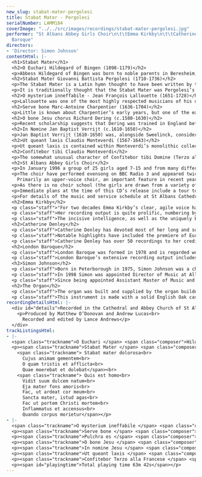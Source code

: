 ```yaml
---
new_slug: stabat-mater-pergolesi
title: Stabat Mater - Pergolesi
serialNumber: LAMM184
coverImage: "../../src/images/recordings/stabat-mater-pergolesi.jpg"
performer: "St Albans Abbey Girls Choir\n\t\tEmma Kirkby\n\t\tCatherine Denley\n\t\tLondon
  Baroque"
directors:
- 'Director: Simon Johnson'
contentHtml: |-
  <h1>Stabat Mater</h1>
  <h2>O Euchari Hildegard of Bingen (1098-1179)</h2>
  <p>Abbess Hildegard of Bingen was born to noble parents in Beresheim, near Alzey, Rheinhessen. At the age of eight she was put into the care of Jutta of Spanheim, who she eventually succeeded as Abbess of a small community of nuns attached to the Benedictine monastery of Disibodenberg, near Bingen (about 25 miles west of Mainz). In 1141 she saw tongues of flame descend from the heavens and settle upon her, inspiring her to devote her life to intense creativity – as visionary, naturalist, playwright, poetess and composer. Her Symphonie armonie celestium revelationum (‘the symphony of the harmony of celestial revelations’) contains some of the finest songs ever written in the middle ages. O Euchari was almost certainly written for the clergy at Trier; St Eucharius was a third century missionary who became Bishop of the city.</p>
  <h2>Stabat Mater Giovanni Battista Pergolesi (1710-1736)</h2>
  <p>The Stabat Mater is a Latin hymn thought to have been written by the Franciscan friar Jacapone da Todi in about 1300. In keeping with medieval practice and unlike the classical verse of Virgil and Ovid which relies on metre, the poem is written in a simple rhyming scheme (AAB), inviting the composer to set each line with a different "affect". At the time at least three other similar texts were in general use: Stabat mater speciosa (a Christmas hymn), Stabat juxta Christi crucem (for Holy Week) and Stabat virgo mater Christi. These were removed from the Liturgy by the Council of Trent (1543-1563) and revived by Pope Benedict in 1727 for use on the Feast of the Seven Dolours (September 15th), although Domenico Scarlatti’s ten-part setting (c.1715) predates this ruling. Further settings by Alessandro Scarlatti and Pergolesi soon followed, using soprano and alto soloists with an accompaniment of two violins, viola and basso continuo. Later eighteenth century settings were more extravagant, and the tradition continued, via Haydn and Mozart, to Verdi in his Quattro pezzi sacri and to our own day – with settings by Szymanowski, Berkeley, Poulenc and Penderecki. The poem itself is essentially meditative. Rather than sympathise with the saviour himself, the listener is invited to share the sorrows and tears of the grieving mother, thus drawing on the human aspect of the crucifixion story.</p>
  <p>It is traditionally thought that the Stabat Mater was Pergolesi’s last work, being completed a few days before his death at the young age of 26. New research has shed some doubt on this claim, and it seems more likely that the piece was composed over a longer period of time; but there is every reason to hold on to the romantic notion that this is nevertheless a most personal work, since it definitely broke new ground in the field of sacred music by essentially being based upon a very personal experience of religion. It is now thought that the man who commissioned the work was Marzio IV Carafa, Duke of Maddoloni, (in whose service Pergolesi spent the last two years of his life), perhaps acting as an intermediary between the composer and the Most Noble Order of the Knights of Our Lady of the Sorrows in Naples. Tradition certainly has it that the work was performed there every Friday in March at the Franciscan church of San Luigi di Palazzo (the church connected to the Royal Palace, where the knights worshipped). Pergolesi’s Stabat Mater soon attracted widespread acclaim, being performed all over Europe, and in many different editions.</p>
  <h2>O mysterium inneffabile - Jean François Lallouette (1651-1728)</h2>
  <p>Lallouette was one of the most highly respected musicians of his day. A pupil of Lully, the early part of his career was spent working for his master at the Opera in Paris. A falling out between the two over Lully’s opera Isis led to Lallouette’s dismissal and subsequently he spent the next phase of his career doing various jobs in Paris and in Italy, picking up various musical influences that informed his later music along the way. In 1697 he became Choirmaster at Rouen Cathedral, before taking up a similar position at Notre Dame de Paris in 1700. Claiming fatigue, he was released in 1716 but was reinstated in 1718 after asserting that his music was not being well-performed! O mysterium ineffabile is a very beautiful motet that owes much to the music of Lalande.</p>
  <h2>Serve bone Marc-Antoine Charpentier (1636-1704)</h2>
  <p>Little is known about Charpentier’s early years, but one of the earliest references is a key one: we know that he spent three years in Rome, thoroughly immersing himself in mid seventeenth-century Italian music. All of the musical posts that he occupied upon his return to Paris required him to write sacred music: for private chapels (Mademoiselle de Guise &amp; the Dauphin), churches (St Louis &amp; the Sainte Chapelle) and various convents. Charpentier’s motets, more than 200 in total, are incredibly diverse in style and media. It seems likely that these two pieces are amongst several motets that Charpentier composed to be sung by the nuns of the Port-Royal de Paris. The text of Serve bone is from Matthew 25.21.</p>
  <h2>O bone Jesu chorus Richard Dering (c.1580-1630)</h2>
  <p>Recent scholarship suggests that Dering was trained in England before converting to Catholicism later. There is certainly evidence of his having spent some time in Rome and Venice as a young man. Like many English Catholics of his time he opted to live abroad, working as organist of the convent of English nuns in Brussels. In 1625 he was appointed organist to Queen Henrietta Maria soon after her marriage to Charles I, becoming ‘musician for the lutes and voices’ to the king in the same year. O bone Jesu comes from the Cantica Sacra, an especially popular collection in England after 1625. Apparently these motets were amongst Cromwell’s favourite music.</p>
  <h2>In Nomine Jan Baptist Verrijt (c.1610-1650)</h2>
  <p>Jan Baptist Verrijt (1610-1650) was, alongside Sweelinck, considered to be one of the foremost Dutch musicians of the age. He began his career as Organist of St Pieterskerk at Oirschot, near Eindhoven. In 1636 he was appointed organist of St Pieterskerk, Louvain, and at the same time became one of the city musicians; when his salary was raised the magistrates described him as an ‘organist very capable in the art’. In 1640 he became city carillonneur and organist of St Janskerk, Hertogenbosch, for which he converted to Protestantism. From March 1644 until his death he was Organist of St Laurenskerk, Rotterdam, and it was in this last phase of his life that he produced his Flammae divinae, op 5 (1649) which comprises 2 concerted masses and 18 motets, of which In nomine is no.18. The work is dedicated to Dr Guiliemo Bom, probably a citizen of Rotterdam. The text is taken from Phillipians 2.10-11.</p>
  <h2>Ut queant laxis Claudio Monteverdi (1567-1643)</h2>
  <p>Ut queant laxis is contained within Monteverdi’s monolithic collection Selva morale e spirituale of 1641, one of the main fruits of Monteverdi’s thirty years as maestro di cappella at St Mark’s, Venice. It is headed ‘Himnus Sancti Joannis sopra lo stesso metro’ (Hymn of St John in the same metre), being musically the same as the preceding item in the collection, Iste confessor; it is likely that other hymns of the same metre may also have been sung to this music. Ut queant laxis is the office hymn for the feast of the Nativity of St John the Baptist. It is significant in musical history because the opening syllables of each half line give ut, re, mi, fa, sol and la, and this corresponded to the notes on which the syllable was sung in the plainsong version.</p>
  <h2>Confitebor tibi Claudio Monteverdi</h2>
  <p>The somewhat unusual character of Confitebor tibi Domine (Terzo alla Francese) can be attributed to the way in which it reworks two madrigals in the French style from Monteverdi’s Eighth book of 1638. Although scored for soprano solo, choir and continuo, Monteverdi explains in a note that it can be performed with ‘four violin family instruments, leaving the solo part to a solo voice’; for this performance we have divided up the vocal line so that there are additional dialogue effects. At the ‘Gloria Patri’ there is a most remarkable burst of virtuosity from the soprano. The text is from Psalm 111.</p>
  <h2>St Albans Abbey Girls Choir</h2>
  <p>In January 1996 a group of 25 girls aged 7-15 and from many different backgrounds came together to form the St Albans Abbey Girls Choir. 2006 marks their tenth anniversary, and this recording is a celebration of all that has been achieved during that time. The raison d’être of the choir is the office of evensong on Wednesdays and Fridays – these had formerly been plain days with no music. In reality the choir has developed an ever more dynamic role both within and outside the Cathedral, taking on more service work in the busy seasons and having become increasingly in demand to give concerts both at home and abroad.</p>
  <p>The choir have performed evensong on BBC Radio 3 and appeared twice on BBC Songs of Praise. They have already made two highly acclaimed CD recordings – Awake my Soul and Lo the full, final sacrifice – both on the Lammas label. In the last few years they have undertaken a complete performance of Bach’s Christmas Oratorio, sung to HM The Queen and HRH The Duke of Edinburgh and toured the USA. This recording came about following a concert in May 2004 featuring the same performers and much of the same repertoire that attracted a sell-out audience and rave reviews. A hugely popular annual feature of the Cathedral’s Christmas festivities is the choir’s performance of Britten’s Ceremony of Carols on Christmas Eve, and on Boxing Day, 2004 they broadcast several movements of the work on BBC Radio 4.<br>
    Primarily an upper-voice choir, an important feature in recent years has been the performance of contemporary works for the genre, and several composers have written music especially for the group; some very successful collaborations have resulted in highly original material being created particularly with girls’ voices in mind. In addition, the choir regularly performs repertoire written specifically for female voices, particularly early music that has recently been rediscovered.</p>
  <p>As there is no choir school (the girls are drawn from a variety of different schools in the area) the choir’s busy schedule is made possible by the support of the girls’ parents, and a tremendous amount of hard work and concentration on the part of the girls (aged 7-14) themselves. During the past ten years this has seen a real sense of community grow both within and around the choir and this has become one of its most prized assets.</p>
  <p>Immediate plans at the time of this CD’s release include a tour to the Netherlands and the performance of a newly commissioned anthem as part of the choir’s tenth anniversary celebrations.</p>
  <p>For details of the music and service schedule at St Albans Cathedral, please visit the <a href="https://web.archive.org/web/20160702084230/http://www.stalbanscathedral.org.uk/">website</a>.</p>
  <h2>Emma Kirkby</h2>
  <p class="staff">"For two decades Emma Kirkby’s clear, agile voice has epitomised the pure sound of early music" (Toronto Globe and Mail). As a soloist she performs throughout the world, appearing with an ever-widening circle of orchestras and chamber ensembles, including the Academy of Ancient Music, London Baroque, the Age of Enlightenment and Tafelmusik. In addition to her solo work she sings frequently in her duo partnership with lutenist Anthony Rooley as well as performing and recording vocal chamber music with the Consort of Musicke.</p>
  <p class="staff">Her recording output is quite prolific, numbering by now well over 100 records. Recent recordings include a disc of Handel’s Latin Motets and one of Scarlatti’s Christmas music with London Baroque.</p>
  <p class="staff">The incisive intelligence, as well as the uniquely beautiful voice and brilliant musicianship which she brings to her performances, makes hearing Emma Kirkby an experience not to be missed.</p>
  <h2>Catherine Denley</h2>
  <p class="staff">Catherine Denley has devoted most of her long and successful career to the oratorio repertoire. She studied at Trinity College of Music, and after a brief time with the BBC Singers embarked on a solo career which has taken her all over the world. She has worked with all the major British orchestras.</p>
  <p class="staff">Notable highlights have included the premiere of Europera by John Cage in London, Paris and Berlin; Britten’s Spring Symphony with Kent Nagano; Handel’s Messiah with the Boston Symphony Orchestra at the Tanglewood Festival; Beethoven’s 9th Symphony with Sir John Eliot Gardiner in Japan. More recently she has sung Schumann’s Scenes from Faust with him in New York and the Proms.</p>
  <p class="staff">Catherine Denley has over 50 recordings to her credit – a wide-ranging repertoire from Monteverdi to Bruckner, Copland, Messiaen and contemporary composers.</p>
  <h2>London Baroque</h2>
  <p class="staff">London Baroque was formed in 1978 and is regarded worldwide as one of the foremost exponents of baroque chamber music, enabling its members to devote their professional lives to the group. A regular 50 or so performances a year has given the group a cohesion and professionalism akin to that of a permanent string quartet. Their repertoire spans a period from the end of the 16th century up to Mozart and Haydn with works of virtually unknown composers next to familiar masterpieces of the baroque and early classical eras. The ensemble gives regular performances in concert halls and on television all over the world including, this season, a series of concerts across Europe with Emma Kirkby.</p>
  <p class="staff">London Baroque’s extensive recording output includes the complete trios of Corelli, Handel, Lawes, Purcell and CPE Bach and the complete string music of Pachelbel. Recent recordings include Christmas music and Handel motets with Emma Kirkby, and Bach’s trio sonatas. They are currently recording a series of trio sonata discs from England, France, Italy and Germany.</p>
  <h2>Simon Johnson</h2>
  <p class="staff">Born in Peterborough in 1975, Simon Johnson was a chorister and subsequently Head Chorister of Peterborough Cathedral Choir and then went on to hold organ scholarships at Rochester, Norwich and St Paul’s Cathedrals. He holds the organ diplomas of the Royal College of Organists, having won several major prizes in each.</p>
  <p class="staff">In 1998 Simon was appointed Director of Music at All Saints’ Church in Northampton, where his work involved running the choir of men and boys, and also the separate girls’ choir. During this time the choirs toured France, Italy and Germany and made two CD recordings.</p>
  <p class="staff">Since being appointed Assistant Master of Music and Director of the Abbey Girls Choir at St Albans Cathedral in 2001, he has accompanied the Cathedral Choir on trips to Haarlem and Angers, performed on BBC television and radio, and on two CD recordings. With the girls’ choir he has given premieres of many works, toured the USA, and made a CD recording – Lo the full final sacrifice – which has attracted widespread critical acclaim. Simon has a keen interest in the art of organ improvisation, and he recently improvised an entire concert of meditations for Holy Week which was recorded live and has now been released on Lammas Records (<a href="purple.htm">Purple</a>).</p>
  <h2>The Organ</h2>
  <p class="staff">The organ was built and supplied by the organ builder Vincent H M Woodstock of Redbourn, Hertfordshire. The Woodstock Cabinet Continuo Organ is an instrument for the most discerning musician. The organ is built to the very highest standards of English craftsmanship by a builder of over thirty years experience of building new mechanical action pipe organs.</p>
  <p class="staff">This instrument is made with a solid English Oak case with fretted oak pipe screens above the three fields of front pipes. The organ has three stops: a Stopped Diapason 8’, made in pine, a Flute 4’, in plain metal, - stopped pipes C1 – b24, open pipes c25 – g56, and a Principal 2’, in 70% tin. The first 21 pipes of this stop are those found in the three field prospect. The keyboard is transposable from A440 to A415. In this recording A415 was used tuned to Vallotti temperament. The natural keys are covered with Boxwood and the sharps made in Rosewood. The whole instrument is placed on castors for easy moving. Telescopic carrying handles are also at each end of the instrument. The organ comes complete with matching blower cabinet and stool.</p>
recordingDetailsHtml: |-
  <div id="details">Recorded in the Cathedral and Abbey Church of St Alban on 14th to 16th February and 11th May 2005 by kind permission of Andrew Lucas (Master of the Music) and the Dean and Chapter
    <p>Produced by Matthew O’Donovan and Andrew Lucas<br>
      Recorded and edited by Lance Andrews</p>
  </div>
trackListingsHtml:
- |-
  <span class="trackname">O Euchari </span> <span class="composer">Hildegard of Bingen</span>
  <p><span class="trackname">Stabat Mater </span> <span class="composer">Giovanni Battista Pergolesi</span><br>
    <span class="trackname"> Stabat mater dolorosa<br>
      Cujus animam gementem<br>
      O quam tristis et afflicta<br>
      Quae moerebat et dolebat</span><br>
    <span class="trackname"> Quis est homo<br>
      Vidit suum dulcem natum<br>
      Eja mater fons amoris<br>
      Fac, ut ardeat cor meum<br>
      Sancta mater, istud agas<br>
      Fac ut portem Christi mortem<br>
      Inflammatus et accensus<br>
      Quando corpus morietur</span></p>
- |-
  <span class="trackname">O mysterium ineffabile </span> <span class="composer">Jean François Lallouette</span>
  <p><span class="trackname">Serve bone </span> <span class="composer">Marc-Antoine Charpentier</span></p>
  <p><span class="trackname">Pulchra es </span> <span class="composer">Marc-Antoine Charpentier</span></p>
  <p><span class="trackname">O bone Jesu </span> <span class="composer">Richard Dering</span></p>
  <p><span class="trackname">In nomine Jesu </span> <span class="composer">Jan Baptist Verrijt</span></p>
  <p><span class="trackname">Ut queant laxis </span> <span class="composer">Claudio Monteverdi</span></p>
  <p><span class="trackname">Confitebor Terzo alla Francese </span> <span class="composer">Claudio Monteverdi</span></p>
  <p><span id="playingtime">Total playing time 63m 42s</span></p>
---
```


